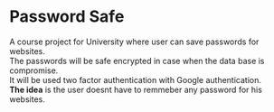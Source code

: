 # Password Safe
A course project for University where user can save passwords for websites.  
The passwords will be safe encrypted in case when the data base is compromise.  
It will be used two factor authentication with Google authentication.  
**The idea** is the user doesnt have to remmeber any password for his websites.

